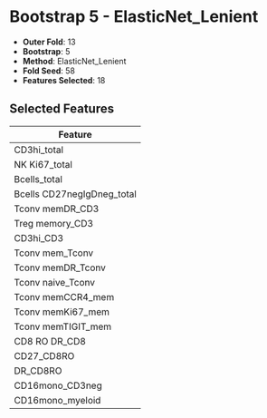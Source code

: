 # Bootstrap 5 - ElasticNet_Lenient

- **Outer Fold**: 13
- **Bootstrap**: 5
- **Method**: ElasticNet_Lenient
- **Fold Seed**: 58
- **Features Selected**: 18

## Selected Features

| Feature |
|---------|
| CD3hi_total |
| NK Ki67_total |
| Bcells_total |
| Bcells CD27negIgDneg_total |
| Tconv memDR_CD3 |
| Treg memory_CD3 |
| CD3hi_CD3 |
| Tconv mem_Tconv |
| Tconv memDR_Tconv |
| Tconv naive_Tconv |
| Tconv memCCR4_mem |
| Tconv memKi67_mem |
| Tconv memTIGIT_mem |
| CD8 RO DR_CD8 |
| CD27_CD8RO |
| DR_CD8RO |
| CD16mono_CD3neg |
| CD16mono_myeloid |
